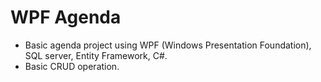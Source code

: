 # WPF Agenda
- Basic agenda project using WPF (Windows Presentation Foundation), SQL server, Entity Framework, C#.
- Basic CRUD operation.
